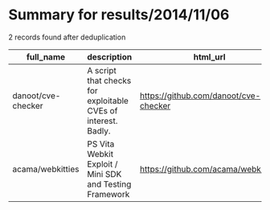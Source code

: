 
# Summary for results/2014/11/06
    
2 records found after deduplication

| full_name | description | html_url | matched_list | matched_count | pushed_at | size | stargazers_count | language | forks_count | vul_ids |
|--------------------|---------------------------------------------------------------|---------------------------------------|----------------|-----------------|---------------------------|--------|--------------------|------------|---------------|-----------|
| danoot/cve-checker | A script that checks for exploitable CVEs of interest. Badly. | https://github.com/danoot/cve-checker | ['exploit'] | 1 | 2014-11-06 05:20:24+00:00 | 140 | 1 | Python | 0 | [] |
| acama/webkitties | PS Vita Webkit Exploit / Mini SDK and Testing Framework | https://github.com/acama/webkitties | ['exploit'] | 1 | 2014-11-06 08:30:00+00:00 | 1095 | 33 | JavaScript | 9 | [] |
